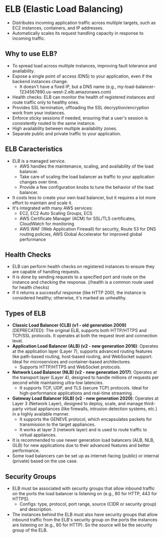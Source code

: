 # ELB (Elastic Load Balancing)

- Distributes incoming application traffic across multiple targets, such as EC2 instances, containers, and IP addresses.
- Automatically scales its request handling capacity in response to incoming traffic.

## Why to use ELB?

- To spread load across multiple instances, improving fault tolerance and availability.
- Expose a single point of access (DNS) to your application, even if the backend instances change.
  - It doesn't have a fixed IP, but a DNS name (e.g., my-load-balancer-1234567890.us-west-2.elb.amazonaws.com)
- Health checks: ELB can monitor the health of registered instances and route traffic only to healthy ones.
- Provides SSL termination, offloading the SSL decryption/encryption work from your instances.
- Enforce sticky sessions if needed, ensuring that a user's session is consistently routed to the same instance.
- High availability between multiple availability zones.
- Separate public and private traffic to your application.

## ELB Caracteristics

- ELB is a managed service.
  - AWS handles the maintenance, scaling, and availability of the load balancer.
  - Take care of scaling the load balancer as traffic to your application changes over time.
  - Provide a few configuration knobs to tune the behavior of the load balancer.
- It costs less to create your own load balancer, but it requires a lot more effort to maintain and scale it.
- It's integrated with many AWS services:
  - EC2, EC2 Auto Scaling Groups, ECS
  - AWS Certificate Manager (ACM) for SSL/TLS certificates, CloudWatch for monitoring
  - AWS WAF (Web Application Firewall) for security, Route 53 for DNS routing policies, AWS Global Accelerator for improved global performance

## Health Checks

- ELB can perform health checks on registered instances to ensure they are capable of handling requests.
- It is done by sending requests to a specified port and route on the instance and checking the response. (/health is a common route used for health checks)
- If it returns a successful response (like HTTP 200), the instance is considered healthy; otherwise, it's marked as unhealthy.

## Types of ELB

- **Classic Load Balancer (CLB) (v1 - old generation 2009)** [DEPRECATED]: The original ELB, supports both HTTP/HTTPS and TCP/SSL protocols. It operates at both the request level and connection level.
- **Application Load Balancer (ALB) (v2 - new generation 2016)**: Operates at the application layer (Layer 7), supports advanced routing features like path-based routing, host-based routing, and WebSocket support. Ideal for microservices and container-based architectures.
  - Supports HTTP/HTTPS and WebSocket protocols.
- **Network Load Balancer (NLB) (v2 - new generation 2017)**: Operates at the transport layer (Layer 4), designed to handle millions of requests per second while maintaining ultra-low latencies.
  - It supports TCP, UDP, and TLS (secure TCP) protocols. Ideal for high-performance applications and real-time streaming.
- **Gateway Load Balancer (GLB) (v2 - new generation 2020)**: Operates at Layer 3 (Network Layer), designed to deploy, scale, and manage third-party virtual appliances (like firewalls, intrusion detection systems, etc.) in a highly available manner.
  - It supports the GENEVE protocol, which encapsulates packets for transmission to the target appliances.
  - It works at layer 3 (network layer) and is used to route traffic to virtual appliances.
- It is recommended to use newer generation load balancers (ALB, NLB, GLB) for new applications due to their advanced features and better performance.
- Some load balancers can be set up as internet-facing (public) or internal (private) based on the use case.

## Security Groups

- ELB must be associated with security groups that allow inbound traffic on the ports the load balancer is listening on (e.g., 80 for HTTP, 443 for HTTPS).
  - Configs: type, protocol, port range, source (CIDR or security group) and description.
- The instances behind the ELB must also have security groups that allow inbound traffic from the ELB's security group on the ports the instances are listening on (e.g., 80 for HTTP). So the source will be the security group of the ELB.
